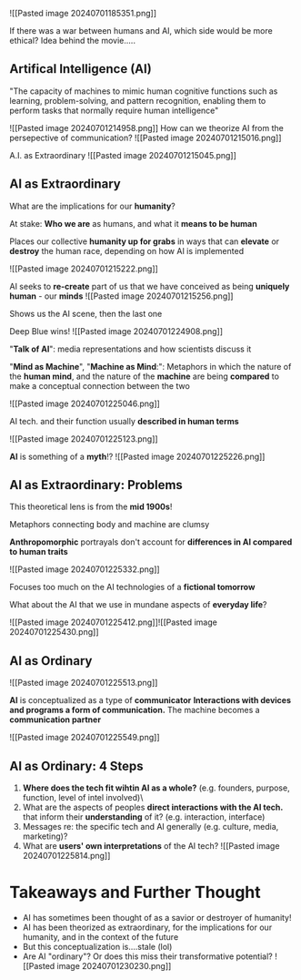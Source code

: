 ![[Pasted image 20240701185351.png]]

If there was a war between humans and AI, which side would be more ethical? Idea behind the movie.....

## Artifical Intelligence (AI)
"The capacity of machines to mimic human cognitive functions such as learning, problem-solving, and pattern recognition, enabling them to perform tasks that normally require human intelligence"

![[Pasted image 20240701214958.png]]
How can we theorize AI from the persepective of communication?
![[Pasted image 20240701215016.png]]

A.I. as Extraordinary
![[Pasted image 20240701215045.png]]

## AI as Extraordinary

What are the implications for our **humanity**?

At stake: **Who we are** as humans, and what it **means to be human**

Places our collective **humanity up for grabs** in ways that can **elevate** or **destroy** the human race, depending on how AI is implemented

![[Pasted image 20240701215222.png]]

AI seeks to **re-create** part of us that we have conceived as being **uniquely human** - our **minds**
![[Pasted image 20240701215256.png]]

Shows us the AI scene, then the last one

Deep Blue wins!
![[Pasted image 20240701224908.png]]

"**Talk of AI**": media representations and how scientists discuss it

"**Mind as Machine**", "**Machine as Mind**:":
Metaphors in which the nature of the **human mind**, and the nature of the **machine** are being **compared** to make a conceptual connection between the two

![[Pasted image 20240701225046.png]]

AI tech. and their function usually **described in human terms**

![[Pasted image 20240701225123.png]]

**AI** is something of a **myth**!?
![[Pasted image 20240701225226.png]]

## AI as Extraordinary: Problems

This theoretical lens is from the **mid 1900s**!

Metaphors connecting body and machine are clumsy

**Anthropomorphic** portrayals don't account for **differences in AI compared to human traits**

![[Pasted image 20240701225332.png]]

Focuses too much on the AI technologies of a **fictional tomorrow**

What about the AI that we use in mundane aspects of **everyday life**?

![[Pasted image 20240701225412.png]]![[Pasted image 20240701225430.png]]

## AI as Ordinary
![[Pasted image 20240701225513.png]]

**AI** is conceptualized as a type of **communicator**
**Interactions with devices and programs a form of communication.**
The machine becomes a **communication partner**

![[Pasted image 20240701225549.png]]

## AI as Ordinary: 4 Steps
1. **Where does the tech fit wihtin AI as a whole?** (e.g.  founders, purpose, function, level of intel involved)\
2.  What are the aspects of peoples **direct interactions with the AI tech.** that inform their **understanding** of it? (e.g. interaction, interface)
3. Messages re: the specific tech and AI generally (e.g. culture, media, marketing)?
4. What are **users' own interpretations** of the AI tech?
![[Pasted image 20240701225814.png]]

# Takeaways and Further Thought
- AI has sometimes been thought of as a savior or destroyer of humanity!
- AI has been theorized as extraordinary, for the implications for our humanity, and in the context of the future
- But this conceptualization is....stale (lol)
- Are AI "ordinary"? Or does this miss their transformative potential?
![[Pasted image 20240701230230.png]]
